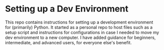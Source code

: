 # Setting up a Dev Environment

This repo contains instructions for setting up a development environment for (primarily) Python. It started as a personal repo to host files such as a setup script and instructions for configurations in case I needed to move my dev environment to a new computer. I have added guidance for beginners, intermediate, and advanced users, for everyone else's benefit.
